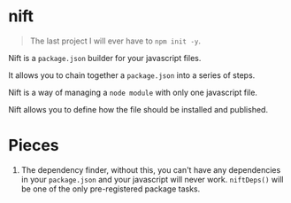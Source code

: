 # nift

> The last project I will ever have to `npm init -y`.

Nift is a `package.json` builder for your javascript files.

It allows you to chain together a `package.json` into a series of steps.

Nift is a way of managing a `node module` with only one javascript file.

Nift allows you to define how the file should be installed and published.

# Pieces

1. The dependency finder, without this, you can't have any dependencies in your `package.json` and your javascript will never work. `niftDeps()` will be one of the only pre-registered package tasks.
